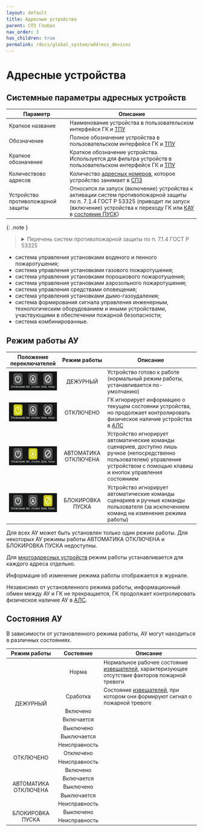 ```yaml
---
layout: default
title: Адресные устройства
parent: СПЗ Глобал
nav_order: 3
has_children: true
permalink: /docs/global_system/address_devices
---
```


# Адресные устройства
## Системные параметры адресных устройств
<table> 
  <thead> 
    <tr> 
      <th style="text-align: center">Параметр</th>
      <th style="text-align: center">Описание</th>
    </tr>
  </thead> 
  <tbody>
    <tr>
      <td id="краткое_название_устройства" style="text-align: left">Краткое название</td>
      <td style="text-align: left">Наименование устройства в пользовательском интерфейсе ГК и <a href="/gk_manual/docs/global_system/tpu">ТПУ</a></td>
    </tr>
    <tr>
      <td id="обозначение_устройства" style="text-align: left">Обозначение</td>
      <td style="text-align: left">Полное обозначение устройства в пользовательском интерфейсе ГК и <a href="/gk_manual/docs/global_system/tpu">ТПУ</a></td>
    </tr>
    <tr>
      <td id="краткое_обозначение_устройства" style="text-align: left">Краткое обозначение</td>
      <td style="text-align: left">Краткое обозначение устройства. Используется для фильтра устройств в пользовательском интерфейсе ГК и <a href="/gk_manual/docs/global_system/tpu">ТПУ</a></td>
    </tr>
    <tr>
      <td id="количество_адресов" style="text-align: left">Количествово адресов</td>
      <td style="text-align: left">Количество <a href="/gk_manual/docs/global_system#адресный-номер-ау">адресных номеров</a>, которое устройство занимает в <a href="/gk_manual/docs/global_system">СПЗ</a></td>
    </tr>
    <tr>
      <td id="устройство_противопожарной_защиты" style="text-align: left">Устройство противопожарной защиты</td>
      <td style="text-align: left">Относится ли запуск (включение) устройства к активации систем противопожарной защиты по п. 7.1.4 ГОСТ Р 53325 (приводит ли запуск (включение) устройства к переходу ГК или <a href="/gk_manual/docs/global_system/kau">КАУ</a> в <a href="/gk_manual/docs/intelligence/conditions#состояние_пуск">состояние ПУСК</a>)</td>
    </tr>
  </tbody>
</table>

{: .note }
> <details markdown="block"><summary>Перечень систем противопожарной защиты по п. 7.1.4 ГОСТ Р 53325</summary>
  - система управления установками водяного и пенного пожаротушения;
  - система управления установками газового пожаротушения;
  - система управления установками порошкового пожаротушения;
  - система управления установками аэрозольного пожаротушения;
  - система управления средствами оповещения;
  - система управления установками дымо-газоудаления;
  - система формирования сигнала управления инженерным, технологическим оборудованием и иными устройствами, участвующими в обеспечении пожарной безопасности;
  - система комбинированные.

## Режим работы АУ

<table> 
  <thead> 
    <tr> 
      <th style="text-align: center">Положение переключателей</th>
      <th style="text-align: center">Режим работы</th>
      <th style="text-align: center">Описание</th>
    </tr>
  </thead> 
  <tbody>
    <tr>
      <td id="режим_работы_устройства_дежурный" style="text-align: center"><img src="../../assets/icons/operating_mode/om_normal.png" width="160" height="50"></td>
      <td style="text-align: center">ДЕЖУРНЫЙ</td>
      <td style="text-align: left">Устройство готово к работе (нормальный режим работы, устанавливается по-умолчанию)</td>
    </tr>
    <tr>
      <td id="режим_работы_устройства_отключено" style="text-align: center"><img src="../../assets/icons/operating_mode/om_disabled.png" width="160" height="50"></td>
      <td style="text-align: center">ОТКЛЮЧЕНО</td>
      <td style="text-align: left">ГК игнорирует информацию о текущем состоянии устройства, но продолжает контролировать физическое наличие устройства в <a href="/gk_manual/docs/intelligence/communications_lines#адресная-линия-связи">АЛС</a></td>
    </tr>
    <tr>
      <td id="режим_работы_устройства_автоматика_отключена" style="text-align: center"><img src="../../assets/icons/operating_mode/om_automation_disabled.png" width="160" height="50"></td>
      <td style="text-align: center">АВТОМАТИКА ОТКЛЮЧЕНА</td>
      <td style="text-align: left">Устройство игнорирует автоматические команды сценариев, доступно лишь ручное (непосредственно пользователем) управление устройством с помощью клавиш и кнопок управления состоянием</td>
    </tr>
    <tr>
      <td id="режим_работы_устройства_блокировка_пуска" style="text-align: center"><img src="../../assets/icons/operating_mode/om_start_lock.png" width="160" height="50"></td>
      <td style="text-align: center">БЛОКИРОВКА ПУСКА</td>
      <td style="text-align: left">Устройство игнорирует автоматические команды сценариев и ручные команды пользователя (за исключением команд на изменение режима работы)</td>
    </tr>
  </tbody>
</table>

Для всех АУ может быть установлен только один режим работы. Для некоторых АУ режимы работы АВТОМАТИКА ОТКЛЮЧЕНА и БЛОКИРОВКА ПУСКА недоступны.

Для <a href="/gk_manual/docs/global_system#многоадресные-ау">многоадресных устройств</a> режим работы устанавливается для каждого адреса отдельно.

Информация об изменение режима работы отображается в журнале.

Независимо от установленного режима работы, информационный обмен между АУ и ГК не прекращается, ГК продолжает контролировать физическое наличие АУ в <a href="/gk_manual/docs/intelligence/communications_lines#адресная-линия-связи">АЛС</a>.

## Состояния АУ
В зависимости от установленного режима работы, АУ могут находиться в различных состояниях.

<table> 
  <thead> 
    <tr> 
      <th style="text-align: center">Режим работы</th>
      <th style="text-align: center">Состояние</th>
      <th style="text-align: center">Описание</th>
    </tr>
  </thead> 
  <tbody>
    <tr>
      <td rowspan="7" style="text-align: center">ДЕЖУРНЫЙ</td>
      <td id="состояние_устройства_норма" style="text-align: center">Норма</td>
      <td style="text-align: left">Нормальное рабочее состояние <a href="/gk_manual/docs/global_system/address_devices#извещатели">извещателей</a>, характеризующее отсутствие факторов пожарной тревоги</td>
    </tr> 
    <tr>
      <td id="состояние_устройства_сработка" style="text-align: center">Сработка</td>
      <td style="text-align: left">Состояние <a href="/gk_manual/docs/global_system/address_devices#извещатели">извещателей</a>, при котором они формируют сигнал о пожарной тревоге</td>
    </tr>
    <tr>
      <td id="состояние_устройства_включено" style="text-align: center">Включено</td>
      <td style="text-align: left"></td>
    </tr>
    <tr>
      <td id="состояние_устройства_включается" style="text-align: center">Включается</td>
      <td style="text-align: left"></td>
    </tr>
    <tr>
      <td id="состояние_устройства_выключено" style="text-align: center">Выключено</td>
      <td style="text-align: left"></td>
    </tr>
    <tr>
      <td id="состояние_устройства_выключается" style="text-align: center">Выключается</td>
      <td style="text-align: left"></td>
    </tr>
    <tr>
      <td id="состояние_устройства_неисправность" style="text-align: center">Неисправность</td>
      <td style="text-align: left"></td>
    </tr>
    <tr>
      <td rowspan="2" style="text-align: center">ОТКЛЮЧЕНО</td>
      <td id="состояние_устройства_отключено" style="text-align: center">Отключено</td>
      <td style="text-align: left"></td>
    </tr>
    <tr>
      <td id="состояние_устройства_неисправность" style="text-align: center">Неисправность</td>
      <td style="text-align: left"></td>
    </tr>
    <tr>
      <td rowspan="5" style="text-align: center">АВТОМАТИКА ОТКЛЮЧЕНА</td>
      <td id="состояние_устройства_включено" style="text-align: center">Включено</td>
      <td style="text-align: left"></td>
    </tr>
    <tr>
      <td id="состояние_устройства_включается" style="text-align: center">Включается</td>
      <td style="text-align: left"></td>
    </tr>
    <tr>
      <td id="состояние_устройства_выключено" style="text-align: center">Выключено</td>
      <td style="text-align: left"></td>
    </tr>
    <tr>
      <td id="состояние_устройства_выключается" style="text-align: center">Выключается</td>
      <td style="text-align: left"></td>
    </tr>
    <tr>
      <td id="состояние_устройства_неисправность" style="text-align: center">Неисправность</td>
      <td style="text-align: left"></td>
    </tr>
    <tr>
      <td rowspan="2" style="text-align: center">БЛОКИРОВКА ПУСКА</td>
      <td id="состояние_устройства_выключено" style="text-align: center">Выключено</td>
      <td style="text-align: left"></td>
    </tr>
    <tr>
      <td id="состояние_устройства_неисправность" style="text-align: center">Неисправность</td>
      <td style="text-align: left"></td>
    </tr>
  </tbody>
</table>
